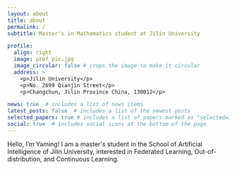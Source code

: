 ```yaml
---
layout: about
title: about
permalink: /
subtitle: Master's in Mathematics student at Jilin University

profile:
  align: right
  image: prof_pic.jpg
  image_circular: false # crops the image to make it circular
  address: >
    <p>Jilin University</p>
    <p>No. 2699 Qianjin Street</p>
    <p>Changchun, Jilin Province China, 130012</p>

news: true  # includes a list of news items
latest_posts: false  # includes a list of the newest posts
selected_papers: true # includes a list of papers marked as "selected={true}"
social: true  # includes social icons at the bottom of the page
---
```


Hello, I’m Yaming! I am a master's student in the School of Artificial Intelligence of Jilin University, interested in Federated Learning, Out-of-distribution, and Continuous Learning.

<!-- Write your biography here. Tell the world about yourself. Link to your favorite [subreddit](http://reddit.com). You can put a picture in, too. The code is already in, just name your picture `prof_pic.jpg` and put it in the `img/` folder.

Put your address / P.O. box / other info right below your picture. You can also disable any of these elements by editing `profile` property of the YAML header of your `_pages/about.md`. Edit `_bibliography/papers.bib` and Jekyll will render your [publications page](/al-folio/publications/) automatically.

Link to your social media connections, too. This theme is set up to use [Font Awesome icons](http://fortawesome.github.io/Font-Awesome/) and [Academicons](https://jpswalsh.github.io/academicons/), like the ones below. Add your Facebook, Twitter, LinkedIn, Google Scholar, or just disable all of them. -->
